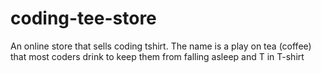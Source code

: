 # coding-tee-store
 An online store that sells coding tshirt. The name is a play on tea (coffee) that most coders drink to keep them from falling asleep and T in T-shirt
